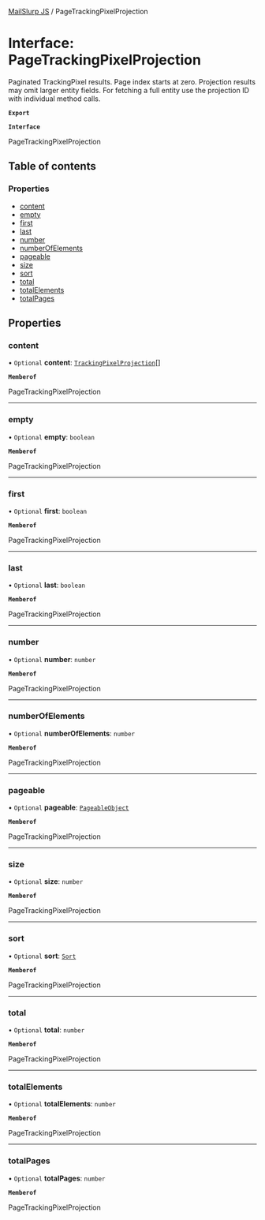 [MailSlurp JS](../README.md) / PageTrackingPixelProjection

# Interface: PageTrackingPixelProjection

Paginated TrackingPixel results. Page index starts at zero. Projection results may omit larger entity fields. For fetching a full entity use the projection ID with individual method calls.

**`Export`**

**`Interface`**

PageTrackingPixelProjection

## Table of contents

### Properties

- [content](PageTrackingPixelProjection.md#content)
- [empty](PageTrackingPixelProjection.md#empty)
- [first](PageTrackingPixelProjection.md#first)
- [last](PageTrackingPixelProjection.md#last)
- [number](PageTrackingPixelProjection.md#number)
- [numberOfElements](PageTrackingPixelProjection.md#numberofelements)
- [pageable](PageTrackingPixelProjection.md#pageable)
- [size](PageTrackingPixelProjection.md#size)
- [sort](PageTrackingPixelProjection.md#sort)
- [total](PageTrackingPixelProjection.md#total)
- [totalElements](PageTrackingPixelProjection.md#totalelements)
- [totalPages](PageTrackingPixelProjection.md#totalpages)

## Properties

### content

• `Optional` **content**: [`TrackingPixelProjection`](TrackingPixelProjection.md)[]

**`Memberof`**

PageTrackingPixelProjection

___

### empty

• `Optional` **empty**: `boolean`

**`Memberof`**

PageTrackingPixelProjection

___

### first

• `Optional` **first**: `boolean`

**`Memberof`**

PageTrackingPixelProjection

___

### last

• `Optional` **last**: `boolean`

**`Memberof`**

PageTrackingPixelProjection

___

### number

• `Optional` **number**: `number`

**`Memberof`**

PageTrackingPixelProjection

___

### numberOfElements

• `Optional` **numberOfElements**: `number`

**`Memberof`**

PageTrackingPixelProjection

___

### pageable

• `Optional` **pageable**: [`PageableObject`](PageableObject.md)

**`Memberof`**

PageTrackingPixelProjection

___

### size

• `Optional` **size**: `number`

**`Memberof`**

PageTrackingPixelProjection

___

### sort

• `Optional` **sort**: [`Sort`](Sort.md)

**`Memberof`**

PageTrackingPixelProjection

___

### total

• `Optional` **total**: `number`

**`Memberof`**

PageTrackingPixelProjection

___

### totalElements

• `Optional` **totalElements**: `number`

**`Memberof`**

PageTrackingPixelProjection

___

### totalPages

• `Optional` **totalPages**: `number`

**`Memberof`**

PageTrackingPixelProjection

